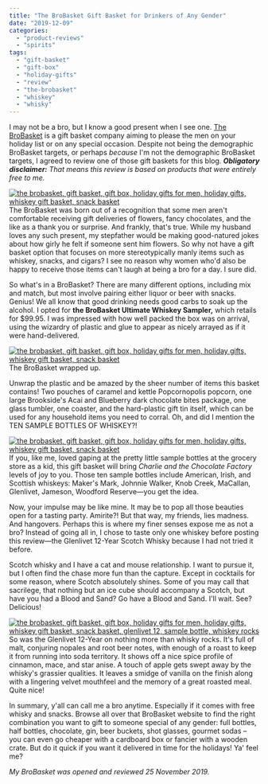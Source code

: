 ```yaml
---
title: "The BroBasket Gift Basket for Drinkers of Any Gender"
date: "2019-12-09"
categories:
  - "product-reviews"
  - "spirits"
tags:
  - "gift-basket"
  - "gift-box"
  - "holiday-gifts"
  - "review"
  - "the-brobasket"
  - "whiskey"
  - "whisky"
---
```


I may not be a bro, but I know a good present when I see one. [The BroBasket](https://www.thebrobasket.com/christmas-gifts-for-men/) is a gift basket company aiming to please the men on your holiday list or on any special occasion. Despite not being the demographic BroBasket targets, or perhaps _because_ I'm not the demographic BroBasket targets, I agreed to review one of those gift baskets for this blog. **_Obligatory disclaimer:_** _That means this review is based on products that were entirely free to me._

[![the brobasket, gift basket, gift box, holiday gifts for men, holiday gifts, whiskey gift basket, snack basket](https://thegourmez-wpmedia.s3.amazonaws.com/2019/12/BroBasket-002-375x500.jpg)](https://thegourmez-wpmedia.s3.amazonaws.com/2019/12/BroBasket-002.jpg)The BroBasket was born out of a recognition that some men aren't comfortable receiving gift deliveries of flowers, fancy chocolates, and the like as a thank you or surprise. And frankly, that's true. While my husband loves any such present, my stepfather would be making good-natured jokes about how girly he felt if someone sent him flowers. So why not have a gift basket option that focuses on more stereotypically manly items such as whiskey, snacks, and cigars? I see no reason why women who'd also be happy to receive those items can't laugh at being a bro for a day. I sure did.

So what's in a BroBasket? There are many different options, including mix and match, but most involve pairing either liquor or beer with snacks. Genius! We all know that good drinking needs good carbs to soak up the alcohol. I opted for **the BroBasket Ultimate Whiskey Sampler,** which retails for $99.95. I was impressed with how well packed the box was on arrival, using the wizardry of plastic and glue to appear as nicely arrayed as if it were hand-delivered.




<div class="caption">

[![the brobasket, gift basket, gift box, holiday gifts for men, holiday gifts, whiskey gift basket, snack basket](https://thegourmez-wpmedia.s3.amazonaws.com/2019/12/BroBasket-001-400x500.jpg)](https://thegourmez-wpmedia.s3.amazonaws.com/2019/12/BroBasket-001.jpg) The BroBasket wrapped up.</div>


Unwrap the plastic and be amazed by the sheer number of items this basket contains! Two pouches of caramel and kettle Popcornopolis popcorn, one large Brookside's Acai and Blueberry dark chocolate bites package, one glass tumbler, one coaster, and the hard-plastic gift tin itself, which can be used for any household items you need to corral. Oh, and did I mention the TEN SAMPLE BOTTLES OF WHISKEY?!

[![the brobasket, gift basket, gift box, holiday gifts for men, holiday gifts, whiskey gift basket, snack basket](https://thegourmez-wpmedia.s3.amazonaws.com/2019/12/BroBasket-003-500x402.jpg)](https://thegourmez-wpmedia.s3.amazonaws.com/2019/12/BroBasket-003.jpg)If you, like me, loved gaping at the pretty little sample bottles at the grocery store as a kid, this gift basket will bring _Charlie and the Chocolate Factory_ levels of joy to you. Those ten sample bottles include American, Irish, and Scottish whiskeys: Maker's Mark, Johnnie Walker, Knob Creek, MaCallan, Glenlivet, Jameson, Woodford Reserve—you get the idea.

Now, your impulse may be like mine. It may be to pop all those beauties open for a tasting party. Amirite?! But that way, my friends, lies madness. And hangovers. Perhaps this is where my finer senses expose me as not a bro? Instead of going all in, I chose to taste only one whiskey before posting this review—the Glenlivet 12-Year Scotch Whisky because I had not tried it before.

Scotch whisky and I have a cat and mouse relationship. I want to pursue it, but I often find the chase more fun than the capture. Except in cocktails for some reason, where Scotch absolutely shines. Some of you may call that sacrilege, that nothing but an ice cube should accompany a Scotch, but have you had a Blood and Sand? Go have a Blood and Sand. I'll wait. See? Delicious!

[![the brobasket, gift basket, gift box, holiday gifts for men, holiday gifts, whiskey gift basket, snack basket, glenlivet 12, sample bottle, whiskey rocks](https://thegourmez-wpmedia.s3.amazonaws.com/2019/12/BroBasket-004-404x500.jpg)](https://thegourmez-wpmedia.s3.amazonaws.com/2019/12/BroBasket-004.jpg)So was the Glenlivet 12-Year on nothing more than whisky rocks. It's full of malt, conjuring nopales and root beer notes, with enough of a roast to keep it from running into soda territory. It shows off a nice spice profile of cinnamon, mace, and star anise. A touch of apple gets swept away by the whisky's grassier qualities. It leaves a smidge of vanilla on the finish along with a lingering velvet mouthfeel and the memory of a great roasted meal. Quite nice!

In summary, y'all can call me a bro anytime. Especially if it comes with free whisky and snacks. Browse all over that BroBasket website to find the right combination you want to gift to someone special of any gender: full bottles, half bottles, chocolate, gin, beer buckets, shot glasses, gourmet sodas – you can even go cheaper with a cardboard box or fancier with a wooden crate. But do it quick if you want it delivered in time for the holidays! Ya' feel me?

_My BroBasket was opened and reviewed 25 November 2019._
